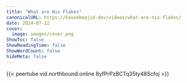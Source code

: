 ```yaml
---
title: "What are Nix Flakes"
canonicalURL: https://haseebmajid.dev/videos/what-are-nix-flakes/
date: 2024-07-12
cover:
  image: images/cover.png
ShowToc: false
ShowReadingTime: false
ShowWordCount: false
hideMeta: false
---
```


{{< peertube vid.northbound.online 8yfPrPzBCTq35ty48Scfoj >}}
